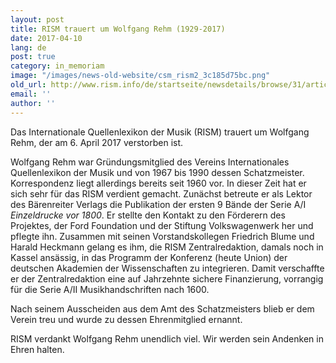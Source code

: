 ```yaml
---
layout: post
title: RISM trauert um Wolfgang Rehm (1929-2017)
date: 2017-04-10
lang: de
post: true
category: in_memoriam
image: "/images/news-old-website/csm_rism2_3c185d75bc.png"
old_url: http://www.rism.info/de/startseite/newsdetails/browse/31/article/64/rism-mourns-the-loss-of-wolfgang-rehm-1929-2017.html
email: ''
author: ''
---
```


Das Internationale Quellenlexikon der Musik (RISM) trauert um Wolfgang Rehm, der am 6. April 2017 verstorben ist.

Wolfgang Rehm war Gründungsmitglied des Vereins Internationales Quellenlexikon der Musik und von 1967 bis 1990 dessen Schatzmeister. Korrespondenz liegt allerdings bereits seit 1960 vor. In dieser Zeit hat er sich sehr für das RISM verdient gemacht. Zunächst betreute er als Lektor des Bärenreiter Verlags die Publikation der ersten 9 Bände der Serie A/I _Einzeldrucke vor 1800_. Er stellte den Kontakt zu den Förderern des Projektes, der Ford Foundation und der Stiftung Volkswagenwerk her und pflegte ihn. Zusammen mit seinen Vorstandskollegen Friedrich Blume und Harald Heckmann gelang es ihm, die RISM Zentralredaktion, damals noch in Kassel ansässig, in das Programm der Konferenz (heute Union) der deutschen Akademien der Wissenschaften zu integrieren. Damit verschaffte er der Zentralredaktion eine auf Jahrzehnte sichere Finanzierung, vorrangig für die Serie A/II Musikhandschriften nach 1600.


Nach seinem Ausscheiden aus dem Amt des Schatzmeisters blieb er dem Verein treu und wurde zu dessen Ehrenmitglied ernannt.

RISM verdankt Wolfgang Rehm unendlich viel. Wir werden sein Andenken in Ehren halten.